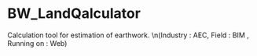 # BW_LandQalculator
Calculation tool for estimation of earthwork.
\n(Industry : AEC, Field : BIM , Running on : Web)
